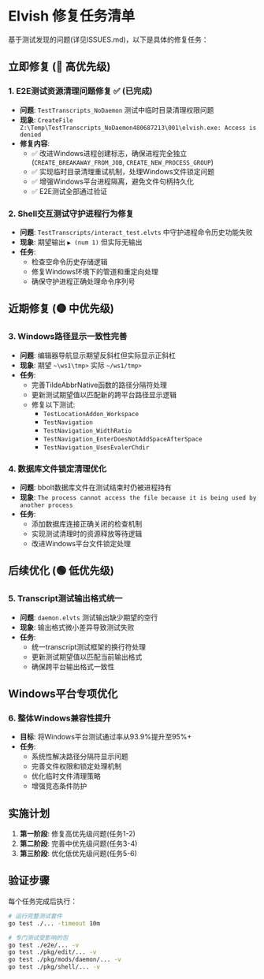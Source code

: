 # Elvish 修复任务清单

基于测试发现的问题(详见ISSUES.md)，以下是具体的修复任务：

## 立即修复 (🔴 高优先级)

### 1. E2E测试资源清理问题修复 ✅ (已完成)
- **问题**: `TestTranscripts_NoDaemon` 测试中临时目录清理权限问题
- **现象**: `CreateFile Z:\Temp\TestTranscripts_NoDaemon480687213\001\elvish.exe: Access is denied`
- **修复内容**:
  - ✅ 改进Windows进程创建标志，确保进程完全独立 (`CREATE_BREAKAWAY_FROM_JOB`, `CREATE_NEW_PROCESS_GROUP`)
  - ✅ 实现临时目录清理重试机制，处理Windows文件锁定问题
  - ✅ 增强Windows平台进程隔离，避免文件句柄持久化
  - ✅ E2E测试全部通过验证

### 2. Shell交互测试守护进程行为修复
- **问题**: `TestTranscripts/interact_test.elvts` 中守护进程命令历史功能失败
- **现象**: 期望输出 `▶ (num 1)` 但实际无输出
- **任务**:
  - 检查空命令历史存储逻辑
  - 修复Windows环境下的管道和重定向处理
  - 确保守护进程正确处理命令序列号

## 近期修复 (🟡 中优先级)

### 3. Windows路径显示一致性完善
- **问题**: 编辑器导航显示期望反斜杠但实际显示正斜杠
- **现象**: 期望 `~\ws1\tmp>` 实际 `~/ws1/tmp>`
- **任务**:
  - 完善TildeAbbrNative函数的路径分隔符处理
  - 更新测试期望值以匹配新的跨平台路径显示逻辑
  - 修复以下测试:
    - `TestLocationAddon_Workspace`
    - `TestNavigation`
    - `TestNavigation_WidthRatio`
    - `TestNavigation_EnterDoesNotAddSpaceAfterSpace`
    - `TestNavigation_UsesEvalerChdir`

### 4. 数据库文件锁定清理优化
- **问题**: bbolt数据库文件在测试结束时仍被进程持有
- **现象**: `The process cannot access the file because it is being used by another process`
- **任务**:
  - 添加数据库连接正确关闭的检查机制
  - 实现测试清理时的资源释放等待逻辑
  - 改进Windows平台文件锁定处理

## 后续优化 (🟢 低优先级)

### 5. Transcript测试输出格式统一
- **问题**: `daemon.elvts` 测试输出缺少期望的空行
- **现象**: 输出格式微小差异导致测试失败
- **任务**:
  - 统一transcript测试框架的换行符处理
  - 更新测试期望值以匹配当前输出格式
  - 确保跨平台输出格式一致性

## Windows平台专项优化

### 6. 整体Windows兼容性提升
- **目标**: 将Windows平台测试通过率从93.9%提升至95%+
- **任务**:
  - 系统性解决路径分隔符显示问题
  - 完善文件权限和锁定处理机制
  - 优化临时文件清理策略
  - 增强竞态条件防护

## 实施计划

1. **第一阶段**: 修复高优先级问题(任务1-2)
2. **第二阶段**: 完善中优先级问题(任务3-4)  
3. **第三阶段**: 优化低优先级问题(任务5-6)

## 验证步骤

每个任务完成后执行：
```bash
# 运行完整测试套件
go test ./... -timeout 10m

# 专门测试受影响的包
go test ./e2e/... -v
go test ./pkg/edit/... -v  
go test ./pkg/mods/daemon/... -v
go test ./pkg/shell/... -v
```